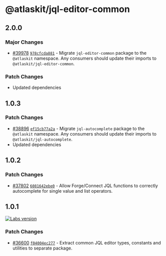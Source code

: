 # @atlaskit/jql-editor-common

## 2.0.0

### Major Changes

- [#39978](https://bitbucket.org/atlassian/atlassian-frontend/pull-requests/39978) [`978cfcda881`](https://bitbucket.org/atlassian/atlassian-frontend/commits/978cfcda881) - Migrate `jql-editor-common` package to the `@atlaskit` namespace. Any consumers should update their imports to `@atlaskit/jql-editor-common`.

### Patch Changes

- Updated dependencies

## 1.0.3

### Patch Changes

- [#38896](https://bitbucket.org/atlassian/atlassian-frontend/pull-requests/38896) [`ef15cb77a2a`](https://bitbucket.org/atlassian/atlassian-frontend/commits/ef15cb77a2a) - Migrate `jql-autocomplete` package to the `@atlaskit` namespace. Any consumers should update their imports to `@atlaskit/jql-autocomplete`.
- Updated dependencies

## 1.0.2

### Patch Changes

- [#37802](https://bitbucket.org/atlassian/atlassian-frontend/pull-requests/37802) [`6081642ebe0`](https://bitbucket.org/atlassian/atlassian-frontend/commits/6081642ebe0) - Allow Forge/Connect JQL functions to correctly autocomplete for single value and list operators.

## 1.0.1

[![Labs version](https://img.shields.io/badge/labs-1.0.0-blue)](https://www.npmjs.com/package/@atlassianlabs/jql-editor-common)

### Patch Changes

- [#36600](https://bitbucket.org/atlassian/atlassian-frontend/pull-requests/36600) [`f04004ec277`](https://bitbucket.org/atlassian/atlassian-frontend/commits/f04004ec277) - Extract common JQL editor types, constants and utilities to separate package.
